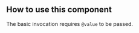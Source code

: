 ## How to use this component

The basic invocation requires `@value` to be passed.

<!-- Getting errors...
```handlebars
<Hds::CodeBlock
  @value="let codeLang='JavaScript';
    console.log(`I am ${codeLang} code`);"
/>
```
-->